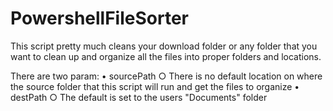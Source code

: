 PowershellFileSorter
====================

This script pretty much cleans your download folder or any folder that you want to clean up and organize all the files into proper folders and locations. 

There are two param:
	• sourcePath
		○ There is no default location on where the source folder that this script will run and get the files to organize
	• destPath
		○ The default is set to the users "Documents" folder
